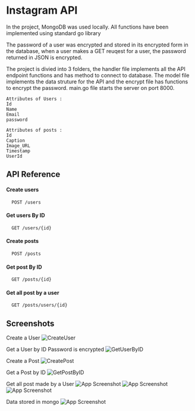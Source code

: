 
# Instagram API

In the project, MongoDB was used locally. All functions have been
implemented using standard go library

The password of a user was encrypted and stored in its encrypted form in the database, when a user makes a GET reuqest for a user, the password returned in JSON is encrypted.

The project is divied into 3 folders, the handler file implements all the API endpoint functions and has method to connect to database. The model file implements the data struture for the API and the encrypt file has functions to encrypt the password. main.go file starts the server on port 8000.

```
Attributes of Users :
Id
Name
Email
password

Attributes of posts :
Id
Caption
Image_URL
Timestamp
UserId
```
## API Reference

#### Create users 
```http
  POST /users
```

#### Get users By ID 

```http
  GET /users/{id}
```
#### Create posts 

```http
  POST /posts
```
#### Get post By ID 

```http
  GET /posts/{id}
```
#### Get all post by a user

```http
  GET /posts/users/{id}
```

## Screenshots

Create a User 
![CreateUser](https://user-images.githubusercontent.com/62784600/136660575-a5582a18-d045-4dc8-b015-2dc0784536a4.png)

Get a User by ID 
Password is encrypted
![GetUserByID](https://user-images.githubusercontent.com/62784600/136660597-86cce7cc-9f33-491f-a278-57edf6502e94.png)

Create a Post
![CreatePost](https://user-images.githubusercontent.com/62784600/136660624-79e38872-b25d-4f2f-9f51-c62092df1b7b.png)

Get a Post by ID
![GetPostByID](https://user-images.githubusercontent.com/62784600/136660669-7c8e416c-447a-4562-a9ad-95753830111a.png)

Get all post made by a User
![App Screenshot](https://imgur.com/65pcWHk)
![App Screenshot](https://imgur.com/yiL177Q)
![App Screenshot](https://imgur.com/l8jOX9C)

Data stored in mongo
![App Screenshot](https://imgur.com/0wAUxnp)

